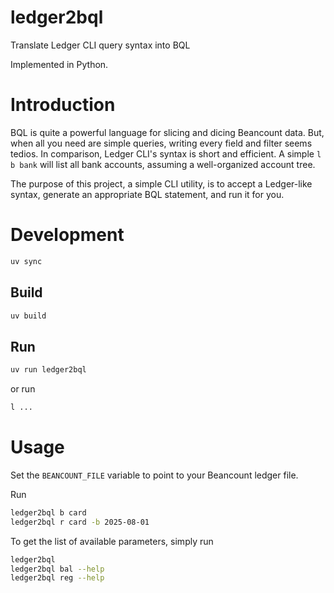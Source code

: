 # ledger2bql
Translate Ledger CLI query syntax into BQL

Implemented in Python.

# Introduction

BQL is quite a powerful language for slicing and dicing Beancount data. But, when all you need are simple queries, writing every field and filter seems tedios. In comparison, Ledger CLI's syntax is short and efficient. A simple `l b bank` will list all bank accounts, assuming a well-organized account tree.

The purpose of this project, a simple CLI utility, is to accept a Ledger-like syntax, generate an appropriate BQL statement, and run it for you.

# Development

```sh
uv sync
```

## Build
```sh
uv build
```

## Run
```sh
uv run ledger2bql
```
or run
```sh
l ...
```
# Usage

Set the `BEANCOUNT_FILE` variable to point to your Beancount ledger file.

Run
```sh
ledger2bql b card
ledger2bql r card -b 2025-08-01
```

To get the list of available parameters, simply run
```sh
ledger2bql
ledger2bql bal --help
ledger2bql reg --help
```
